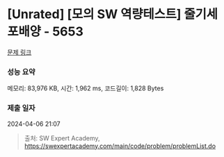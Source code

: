 # [Unrated] [모의 SW 역량테스트] 줄기세포배양 - 5653 

[문제 링크](https://swexpertacademy.com/main/code/problem/problemDetail.do?contestProbId=AWXRJ8EKe48DFAUo) 

### 성능 요약

메모리: 83,976 KB, 시간: 1,962 ms, 코드길이: 1,828 Bytes

### 제출 일자

2024-04-06 21:07



> 출처: SW Expert Academy, https://swexpertacademy.com/main/code/problem/problemList.do